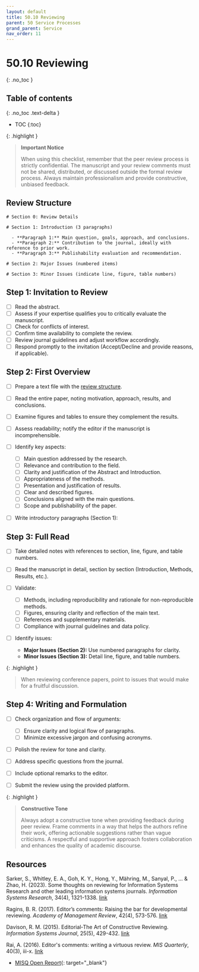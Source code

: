 ```yaml
---
layout: default
title: 50.10 Reviewing
parent: 50 Service Processes
grand_parent: Service
nav_order: 11
---
```


# 50.10 Reviewing
{: .no_toc }

## Table of contents
{: .no_toc .text-delta }

- TOC
{:toc}

{: .highlight }
> **Important Notice**
> 
> When using this checklist, remember that the peer review process is strictly confidential.
> The manuscript and your review comments must not be shared, distributed, or discussed outside the formal review process.
> Always maintain professionalism and provide constructive, unbiased feedback.

## Review Structure

```
# Section 0: Review Details

# Section 1: Introduction (3 paragraphs)

  - **Paragraph 1:** Main question, goals, approach, and conclusions.
  - **Paragraph 2:** Contribution to the journal, ideally with reference to prior work.
  - **Paragraph 3:** Publishability evaluation and recommendation.

# Section 2: Major Issues (numbered items)

# Section 3: Minor Issues (indicate line, figure, table numbers)

```

## Step 1: Invitation to Review

- [ ] Read the abstract.
- [ ] Assess if your expertise qualifies you to critically evaluate the manuscript.
- [ ] Check for conflicts of interest.
- [ ] Confirm time availability to complete the review.
- [ ] Review journal guidelines and adjust workflow accordingly.
- [ ] Respond promptly to the invitation (Accept/Decline and provide reasons, if applicable).

## Step 2: First Overview

- [ ] Prepare a text file with the [review structure](#review-structure).
- [ ] Read the entire paper, noting motivation, approach, results, and conclusions.
- [ ] Examine figures and tables to ensure they complement the results.
- [ ] Assess readability; notify the editor if the manuscript is incomprehensible.
- [ ] Identify key aspects:

  - [ ] Main question addressed by the research.
  - [ ] Relevance and contribution to the field.
  - [ ] Clarity and justification of the Abstract and Introduction.
  - [ ] Appropriateness of the methods.
  - [ ] Presentation and justification of results.
  - [ ] Clear and described figures.
  - [ ] Conclusions aligned with the main questions.
  - [ ] Scope and publishability of the paper.

- [ ] Write introductory paragraphs (Section 1):

## Step 3: Full Read

- [ ] Take detailed notes with references to section, line, figure, and table numbers.
- [ ] Read the manuscript in detail, section by section (Introduction, Methods, Results, etc.).
- [ ] Validate:

  - [ ] Methods, including reproducibility and rationale for non-reproducible methods.
  - [ ] Figures, ensuring clarity and reflection of the main text.
  - [ ] References and supplementary materials.
  - [ ] Compliance with journal guidelines and data policy.

- [ ] Identify issues:
  - **Major Issues (Section 2):** Use numbered paragraphs for clarity.
  - **Minor Issues (Section 3):** Detail line, figure, and table numbers.

{: .highlight }
> When reviewing conference papers, point to issues that would make for a fruitful discussion.

## Step 4: Writing and Formulation

- [ ] Check organization and flow of arguments:

  - [ ] Ensure clarity and logical flow of paragraphs.
  - [ ] Minimize excessive jargon and confusing acronyms.

- [ ] Polish the review for tone and clarity.
- [ ] Address specific questions from the journal.
- [ ] Include optional remarks to the editor.
- [ ] Submit the review using the provided platform.

{: .highlight }
> **Constructive Tone**
> 
> Always adopt a constructive tone when providing feedback during peer review.
> Frame comments in a way that helps the authors refine their work, offering actionable suggestions rather than vague criticisms.
> A respectful and supportive approach fosters collaboration and enhances the quality of academic discourse.

## Resources

<div class="references">
 <p>Sarker, S., Whitley, E. A., Goh, K. Y., Hong, Y., Mähring, M., Sanyal, P., ... & Zhao, H. (2023). Some thoughts on reviewing for Information Systems Research and other leading information systems journals. <i>Information Systems Research</i>, 34(4), 1321-1338. <a href="https://pubsonline.informs.org/doi/full/10.1287/isre.2023.editorial.v34.n4">link</a></p>
 <p>Ragins, B. R. (2017). Editor’s comments: Raising the bar for developmental reviewing. <i>Academy of Management Review</i>, 42(4), 573-576. <a href="https://psycnet.apa.org/record/2017-47161-001">link</a></p>
 <p>Davison, R. M. (2015). Editorial‐The Art of Constructive Reviewing. <i>Information Systems Journal</i>, 25(5), 429-432. <a href="https://onlinelibrary.wiley.com/doi/full/10.1111/isj.12083">link</a></p>
 <p>Rai, A. (2016). Editor's comments: writing a virtuous review. <i>MIS Quarterly</i>, 40(3), iii-x. <a href="https://dl.acm.org/doi/abs/10.5555/3177634.3177635">link</a></p>
</div>

- [MISQ Open Report](https://drive.google.com/file/d/1-cyLPxpK2R1K_HV4TeA9NeE9GHro126K/view){: target="_blank"}
